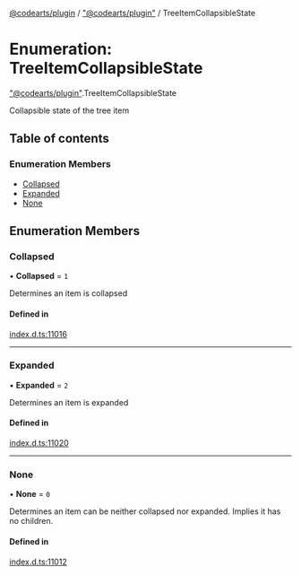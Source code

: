 [@codearts/plugin](../README.md) / ["@codearts/plugin"](../modules/_codearts_plugin_.md) / TreeItemCollapsibleState

# Enumeration: TreeItemCollapsibleState

["@codearts/plugin"](../modules/_codearts_plugin_.md).TreeItemCollapsibleState

Collapsible state of the tree item

## Table of contents

### Enumeration Members

- [Collapsed](codearts_plugin_.TreeItemCollapsibleState.md#collapsed)
- [Expanded](codearts_plugin_.TreeItemCollapsibleState.md#expanded)
- [None](codearts_plugin_.TreeItemCollapsibleState.md#none)

## Enumeration Members

### Collapsed

• **Collapsed** = ``1``

Determines an item is collapsed

#### Defined in

[index.d.ts:11016](https://github.com/shuyaqian/cloudide-plugin-api/blob/3fbdd11/index.d.ts#L11016)

___

### Expanded

• **Expanded** = ``2``

Determines an item is expanded

#### Defined in

[index.d.ts:11020](https://github.com/shuyaqian/cloudide-plugin-api/blob/3fbdd11/index.d.ts#L11020)

___

### None

• **None** = ``0``

Determines an item can be neither collapsed nor expanded. Implies it has no children.

#### Defined in

[index.d.ts:11012](https://github.com/shuyaqian/cloudide-plugin-api/blob/3fbdd11/index.d.ts#L11012)
